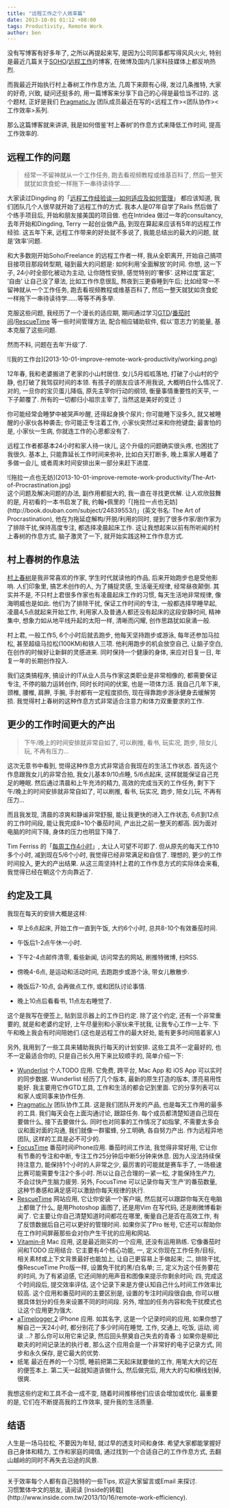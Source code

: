 ```yaml
---
title: "远程工作之个人效率篇"
date: 2013-10-01 01:12 +08:00
tags: Productivity, Remote Work
author: ben
---
```


没有写博客有好多年了, 之所以再提起来写, 是因为公司同事都写得风风火火, 特别是最近几篇关于[SOHO](http://terrytai.com/articles/4-remote-full-time-job)/[远程工作](http://yedingding.com/2013/07/24/remote-team-the-things-you-should-know.html)的博客, 在微博及国内几家科技媒体上都反响热烈.

而我最近开始执行村上春树工作作息方法, 几周下来颇有心得, 发过几条推特, 大家的好奇, 兴致, 疑问还挺多的, 用一篇博客来分享下自己的心得是最恰当不过的. 这个题材, 正好是我们 [Pragmatic.ly](//Pragmatic.ly) 团队成员最近在写的<远程工作><团队协作><工作效率>系列.

那么这篇博客就来讲讲, 我是如何借鉴’村上春树’的作息方式来降低工作时间, 提高工作效率的.

## 远程工作的问题

<aside class="aside-block">
  <blockquote>
    <p>经常一不留神就从一个工作任务, 跑去看视频教程或维基百科了, 然后一整天就犹如贪食蛇一样拖下一串待读待学……</p>
  </blockquote>
</aside>

大家读过Dingding 的「[远程工作经验谈 — 如何适应及如何管理](http://yedingding.com/2013/07/24/remote-team-the-things-you-should-know.html)」 都应该知道, 我们团队几个人很早就开始了远程工作的方式. 我本人是07年自学了Rails 然后做了个练手项目后, 开始和朋友接美国的项目做. 也在Intridea 做过一年的consultancy, 去年开始和Dingding, Terry 一起创业做产品, 到现在算起来应该有5年的远程工作经验. 这五年下来, 远程工作带来的好处就不多说了, 我能总结出的最大的问题, 就是’效率’问题.

和大多数刚开始Soho/Freelance 的远程工作者一样, 我从全职离开, 开始自己搞项目接项目那段转型期, 碰到最大的问题是: 如何利用’全面解放’的时间. 你想, 这一下子, 24小时全部化被动为主动, 让你随性安排, 感觉特别的’奢侈’. 这种过度’富足’, ‘自由’ 让自己没了章法, 比如工作作息很乱, 熬夜到三更昏睡到午后; 比如经常一不留神就从一个工作任务, 跑去看视频教程或维基百科了, 然后一整天就犹如贪食蛇一样拖下一串待读待学......等等不再多举.

克服这些问题, 我经历了一个漫长的适应期, 期间通过学习[GTD](http://zh.wikipedia.org/wiki/GTD)/[番茄时间](http://en.wikipedia.org/wiki/Pomodoro_Technique)/[RescueTime](http://www.rescuetime.com/) 等一些时间管理方法, 配合相应辅助软件, 假以’意志力’的能量, 基本克服了这些问题.

然而不料, 问题在去年’升级’了.

<aside class="aside">
![我的工作台](2013-10-01-improve-remote-work-productivity/working.png)
</aside>

12年春, 我和老婆搬进了老家的小山村居住. 女儿5月呱呱落地, 打破了小山村的宁静, 也打破了我驾驭时间的本领. 有孩子的朋友应该不用我说, 大概明白什么情况了. 对的, 一旦你的宝贝蛋儿降临, 原先主宰你行动的纲领, 衡量事情重要性的天平, 一下子颠覆了. 所有的一切都归小祖宗主宰了, 当然这是美好的变迁 :)

你可能经常会睡梦中被哭声吵醒, 还得起身换个尿片; 你可能睡下没多久, 就又被睡醒的小家伙各种袭击; 你可能正专注着工作, 小家伙突然过来和你抢键盘; 最害怕的是, 小家伙一生病, 你就连工作的心思都没有了.

远程工作者都基本24小时和家人待一块儿, 这个升级的问题确实很头疼, 也困扰了我很久. 基本上, 只能靠延长工作时间来弥补, 比如白天打断多, 晚上乘家人睡着了多做一会儿, 或者周末时间安排出来一部分来赶下进度.

<aside class="aside">
![拖拉一点也无妨](2013-10-01-improve-remote-work-productivity/The-Art-of-Procrastination.jpg)
</aside>
这个问题及解决问题的办法, 副作用都挺大的, 我一直在寻找更优解. 让人欢欣鼓舞的是, 月初看的一本书启发了我, 约翰•佩里的「[拖拉一点也无妨](http://book.douban.com/subject/24839553/)」(英文书名: The Art of Procrastination), 他在为拖延症解构/开脱/利用的同时, 提到了很多作家/剧作家为了排除干扰,保持高度专注, 都选择凌晨起床工作. 这让我想起来以前有所听闻的村上春树的作息方式, 脑子激灵了一下, 就开始实践这种工作作息方式.


## 村上春树的作息法

[村上春树](http://zh.wikipedia.org/wiki/%E6%9D%91%E4%B8%8A%E6%98%A5%E6%A8%B9)是我非常喜欢的作家, 学生时代就读他的作品, 后来开始跑步也是受他影响. 人们印象里, 搞艺术创作的人, 为了捕捉灵感, 生活毫无规律, 经常昼夜颠倒. 其实并不是, 不只村上君很多作家也有凌晨起床工作的习惯, 每天生活地非常规律, 像海明威也是如此. 他们为了排除干扰, 保证工作时间的专注, 一般都选择早睡早起, 凌晨4,5点就起来开始工作, 利用家人及普通人都还没有起床的这段安静时间, 精神集中, 想象力如从地平线升起的太阳一样, 清晰而闪耀, 创作思路犹如泉涌一般.

村上君, 一般工作5, 6个小时后就去跑步, 他每天坚持跑步或游泳, 每年还参加马拉松, 甚至超级马拉松(100KM)和铁人三项. 他利用跑步的机会放空自己, 让脑子空白, 在创作的时候好让新鲜的灵感进来. 同时保持一个健康的身体, 来应对日复一日, 年复一年的长期创作投入.

我们这类搞程序, 搞设计的IT从业人员与作家这类职业是非常相像的, 都需要保证专注, 不停的脑力运转创作, 同时长时间的伏案, 也是一项体力活. 我自己几年下来, 颈椎, 腰椎, 肩胛, 手腕, 手肘都有一定程度损伤, 现在得靠跑步游泳健身去缓解劳损. 我觉得村上春树的这种作息方式非常适合注意力和体力双重要求的工作.

## 更少的工作时间更大的产出

<aside class="aside-block">
  <blockquote>
    <p>下午/晚上的时间安排就非常自如了, 可以刷推, 看书, 玩实况, 跑步, 陪女儿玩, 不再有压力…</p>
  </blockquote>
</aside>

这次无意书中看到, 觉得这种作息方式非常适合我现在的生活工作状态. 首先这个作息跟我女儿的非常合拍, 我女儿基本9/10点睡, 5/6点起床, 这样就能保证自己充足的睡眠. 然后通过清晨和上午充沛的精力, 高效的完成当天的工作任务, 剩下下午/晚上的时间安排就非常自如了, 可以刷推, 看书, 玩实况, 跑步, 陪女儿玩, 不再有压力…

而且我发现, 清晨的凉爽和静谧非常舒服, 能让我更快的进入工作状态, 6点到12点的工作时间段, 能让我完成8~10个番茄时间, 产出比之前一整天的都高. 因为面对电脑的时间下降, 身体的压力也明显下降了.

Tim Ferriss 的「[每周工作4小时](http://book.douban.com/subject/3353904/)」, 太让人可望不可即了. 但从原先的每天工作10多个小时, 减到现在5/6个小时, 我觉得已经非常满足和自信了. 理想的, 更少的工作时间投入, 更大的产出结果. 从这三周坚持村上君的工作作息方式的实际体会来看, 我觉得已经在朝这个方向靠近了.

## 约定及工具

我现在每天的安排大概是这样:

* 早上6点起床, 开始工作一直到午饭, 大约6个小时, 总共8-10个有效番茄时间.

* 午饭后1-2点午休一小时.

* 下午2-4点邮件清零, 看些新闻, 访问常去的网站, 刷推特微博, 扫RSS.

* 傍晚4-6点, 是运动和活动时间, 去跑跑步或游个泳, 带女儿散散步.

* 晚饭后7-10点, 会再做点工作, 或和团队讨论事情.

* 晚上10点后看看书, 11点左右睡觉了.

这个是我写在便签上, 贴到显示器上的工作日约定. 除了这个约定, 还有一个非常重要的, 就是和老婆约定好, 上午尽量别和小家伙来干扰我, 让我专心工作一上午. 下午和晚上我会有时间陪她们.(这也是远程工作的最大好处, 能有更多时间陪着家人)

另外, 我用到了一些工具来辅助我执行每天的计划安排. 这些工具不一定最好的, 也不一定最适合你的, 只是自己长久用下来比较顺手的, 简单介绍一下:

*   [Wunderlist](http://wunderlist.com/)
个人TODO 应用. 它免费, 跨平台, Mac App 和 iOS App 可以实时的同步数据. Wunderlist 经历了几个版本, 最新的原生打造的版本, 漂亮易用性能好. 我主要用它作GTD工具, 工作和生活的都会记到里面. 它的分享列表可以和家人或同事来协作任务.
*   [Pragmatic.ly](http://pragmatic.ly)
团队协作工具. 这是我们团队开发的产品, 也是每天工作用的最多的工具. 我们每天会在上面沟通讨论, 跟踪任务. 每个成员都清楚知道自己现在要做什么, 接下去要做什么. 同时也对同事的工作情况了如指掌, 不需要太多会议和面对面的沟通, 我们就像一群蜜蜂, 分工明确, 各自努力产出. 作为远程异地团队, 这样的工具是必不可少的.
*   [FocusTime](https://itunes.apple.com/us/app/focus-time/id340156917?mt=8)
番茄时间iPhone应用. 番茄时间工作法, 我觉得非常好用, 它让你有节奏的专注和中断, 专注工作25分钟后中断5分钟来休息. 因为人没法持续保持注意力, 能保持1个小时的人非常之少, 最厉害的可能就是赛车手了, 一场极速比赛可能需要专注2个多小时. 所以让自己合理的一紧一松, 才能保持生产力, 不会过快产生脑力疲劳. 另外, FocusTime 可以记录你每天’生产’的番茄数量, 这种节奏感和满足感可以激励你每天规律的执行.
*   [RescueTime](http://rescuetime.com)
网站应用, 它让你安装一个客户端, 然后就可以跟踪你每天在电脑上都做了什么, 是用Photoshop 画图了, 还是用Vim 在写代码, 还是刷微博看新闻了. 它主要让你自己清楚知道时间都花在哪里, 衡量自己是否在高效工作, 有了反馈数据后自己可以更好的管理时间. 如果你买了Pro 帐号, 它还可以帮助你在工作时间屏蔽那些会对你产生干扰的应用和网站.
*   [Vitamin-R](http://www.publicspace.net/Vitamin-R/)
Mac 应用, 这是最近刚买的一个应用, 还没有运用熟练. 它像番茄时间和TODO 应用结合. 它主要有4个核心功能, 一, 定义你现在工作任务/目标, 相关素材或上下文背景最好也能加上, 让自己更容易上手做起来; 二, 排除干扰, 像RescueTime Pro版一样, 设置免干扰的黑/白名单; 三, 定义为这个任务要花的时间, 为了有紧迫感, 它还间隙的用声音和图像来提示你剩余时间; 四, 完成这个时间段后, 提交效率评估, 这个记录下来是方便认知自己什么时间工作效率比较高.
这个应用和番茄时间的主要区别是, 设置的专注时间段很自由, 你可以根据具体划分的任务来设置不同的时间段. 另外, 增加的任务内容和免干扰模式也让这个应用更为强大.
*   [aTimelogger 2](https://itunes.apple.com/us/app/atimelogger-2/id576718804?mt=8)
iPhone 应用. 如其名字, 这是一个记录时间的应用, 如果你想了解自己一天24小时, 都分别花了多少时间在睡觉, 工作, 交通上, 吃饭, 运动, 阅读 …? 那么你可以用它来记录, 然后回头祭奠自己失去的青春 :) 如果你是柳比歇夫的时间记录法的执行者, 那么这个应用会是一个非常好的电子记录方式, 同步和永久保存, 是它最大的优势.
*   纸笔 最近在养的一个习惯, 睡前把第二天起床就要做的工作, 用笔大大的记在的便签本上. 第二天一起就知道该做什么, 然后做完后, 用大大的勾和横线划掉, 很爽.

我想这些约定和工具不会一成不变, 随着时间推移他们应该会增加或优化. 最重要的是, 它们在不断提高我的工作效率, 提升我的生活质量.

## 结语

人生是一场马拉松, 不要因为年轻, 就过早的透支时间和身体. 希望大家都能掌握好自己身体和精力, 工作和家庭的阈值, 通过找到一个合适自己的工作作息方式, 去翻山越岭的同时不再失去沿途的风景.

----
<span class="footnotes">
关于效率每个人都有自己独特的一些Tips, 欢迎大家留言或Email 来探讨. <br>
习惯繁体中文的朋友, 请阅读 [Inside的转载](http://www.inside.com.tw/2013/10/16/remote-work-efficiency).
</span>